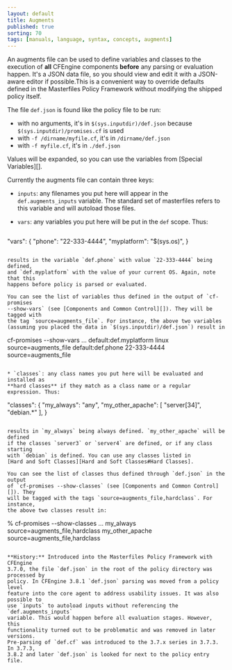 ```yaml
---
layout: default
title: Augments
published: true
sorting: 70
tags: [manuals, language, syntax, concepts, augments]
---
```


An augments file can be used to define variables and classes to the execution of
**all** CFEngine components **before** any parsing or evaluation happen. It's a
JSON data file, so you should view and edit it with a JSON-aware editor if
possible.This is a convenient way to override defaults defined in the
Masterfiles Policy Framework without modifying the shipped policy itself.

The file `def.json` is found like the policy file to be run:

* with no arguments, it's in `$(sys.inputdir)/def.json` because
  `$(sys.inputdir)/promises.cf` is used
* with `-f /dirname/myfile.cf`, it's in `/dirname/def.json`
* with `-f myfile.cf`, it's in `./def.json`

Values will be expanded, so you can use the variables from
[Special Variables][].

Currently the augments file can contain three keys:

* `inputs`: any filenames you put here will appear in the `def.augments_inputs`
  variable. The standard set of masterfiles refers to this variable and will
  autoload those files.

* `vars`: any variables you put here will be put in the `def` scope. Thus:

  ```
"vars":
{
  "phone": "22-333-4444",
  "myplatform": "$(sys.os)",
}
  ```

  results in the variable `def.phone` with value `22-333-4444` being defined,
  and `def.myplatform` with the value of your current OS. Again, note that this
  happens before policy is parsed or evaluated.

  You can see the list of variables thus defined in the output of `cf-promises
  --show-vars` (see [Components and Common Control][]). They will be tagged with
  the tag `source=augments_file`. For instance, the above two variables
  (assuming you placed the data in `$(sys.inputdir)/def.json`) result in

  ```
cf-promises --show-vars
...
default:def.myplatform                   linux                                                        source=augments_file
default:def.phone                        22-333-4444                                                  source=augments_file
  ```

* `classes`: any class names you put here will be evaluated and installed as
  **hard classes** if they match as a class name or a regular expression. Thus:

  ```
"classes":
{
  "my_always": "any",
  "my_other_apache": [ "server[34]", "debian.*" ],
}
  ```

  results in `my_always` being always defined. `my_other_apache` will be defined
  if the classes `server3` or `server4` are defined, or if any class starting
  with `debian` is defined. You can use any classes listed in
  [Hard and Soft Classes][Hard and Soft Classes#Hard Classes].

  You can see the list of classes thus defined through `def.json` in the output
  of `cf-promises --show-classes` (see [Components and Common Control][]). They
  will be tagged with the tags `source=augments_file,hardclass`. For instance,
  the above two classes result in:

  ```
% cf-promises --show-classes
...
my_always                                                    source=augments_file,hardclass
my_other_apache                                              source=augments_file,hardclass
  ```

**History:** Introduced into the Masterfiles Policy Framework with CFEngine
3.7.0, the file `def.json` in the root of the policy directory was processed by
policy. In CFEngine 3.8.1 `def.json` parsing was moved from a policy level
feature into the core agent to address usability issues. It was also possible to
use `inputs` to autoload inputs without referencing the `def.augments_inputs`
variable. This would happen before all evaluation stages. However, this
functionality turned out to be problematic and was removed in later versions.
Pre-parsing of `def.cf` was introduced to the 3.7.x series in 3.7.3. In 3.7.3,
3.8.2 and later `def.json` is looked for next to the policy entry file.

